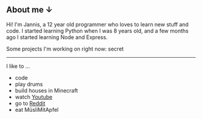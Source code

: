 ## About me ↓

Hi! I'm Jannis, a 12 year old programmer who loves to learn new stuff and code.
I started learning Python when I was 8 years old, and a few months ago I started learning Node and Express.

Some projects I'm working on right now:
secret

-------------------

I like to ...
- code
- play drums
- build houses in Minecraft
- watch [Youtube](https://youtube.com)
- go to [Reddit](https://reddit.com)
- eat MüsliMitApfel
